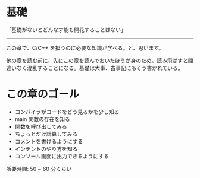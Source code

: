 # 基礎

「基礎がないとどんな才能も開花することはない」

---

この章で、C/C++ を扱うのに必要な知識が学べる。と、思います。

他の章を読む前に、先にこの章を読んでおいたほうが身のため。読み飛ばすと間違いなく混乱することになる。基礎は大事、古事記にもそう書かれている。


# この章のゴール

* コンパイラがコードをどう見るかを少し知る
* main 関数の存在を知る
* 関数を呼び出してみる
* ちょっとだけ計算してみる
* コメントを書けるようにする
* インデントのやり方を知る
* コンソール画面に出力できるようにする

所要時間: 50 ~ 60 分くらい
